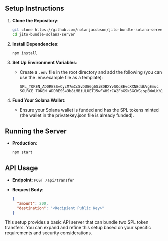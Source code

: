## Setup Instructions

1. **Clone the Repository**:

   ```bash
   git clone https://github.com/nolanjacobson/jito-bundle-solana-server
   cd jito-bundle-solana-server
   ```

2. **Install Dependencies**:

   ```bash
   npm install
   ```

3. **Set Up Environment Variables**:

   - Create a `.env` file in the root directory and add the following (you can use the .env.example file as a template):
     ```plaintext
     SPL_TOKEN_ADDRESS=CycM7mCcSvDUG6g6SiBDBXYvSQqBEvcXXNBddkVgEmuc
     SOURCE_TOKEN_ADDRESS=3b8iMBiULUETJ5wF4HSrCA2FbGSkSGCWGjspBWoLKh16
     ```

4. **Fund Your Solana Wallet**:
   - Ensure your Solana wallet is funded and has the SPL tokens minted (the wallet in the privatekey.json file is already funded).

## Running the Server

- **Production**:
  ```bash
  npm start
  ```

## API Usage

- **Endpoint**: `POST /api/transfer`

- **Request Body**:
  ```json
  {
    "amount": 200,
    "destination": "<Recipient Public Key>"
  }
  ```

This setup provides a basic API server that can bundle two SPL token transfers. You can expand and refine this setup based on your specific requirements and security considerations.
